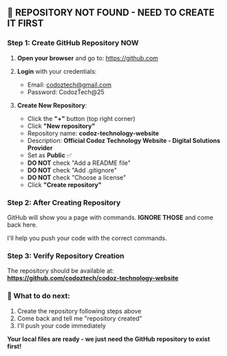## 🚨 REPOSITORY NOT FOUND - NEED TO CREATE IT FIRST

### Step 1: Create GitHub Repository NOW

1. **Open your browser** and go to: https://github.com
2. **Login** with your credentials:
   - Email: codoztech@gmail.com
   - Password: CodozTech@25

3. **Create New Repository**:
   - Click the **"+"** button (top right corner)
   - Click **"New repository"**
   - Repository name: **codoz-technology-website**
   - Description: **Official Codoz Technology Website - Digital Solutions Provider**
   - Set as **Public** ✅
   - **DO NOT** check "Add a README file"
   - **DO NOT** check "Add .gitignore"
   - **DO NOT** check "Choose a license"
   - Click **"Create repository"**

### Step 2: After Creating Repository

GitHub will show you a page with commands. **IGNORE THOSE** and come back here.

I'll help you push your code with the correct commands.

### Step 3: Verify Repository Creation

The repository should be available at:
**https://github.com/codoztech/codoz-technology-website**

### 🔄 What to do next:

1. Create the repository following steps above
2. Come back and tell me "repository created"
3. I'll push your code immediately

**Your local files are ready - we just need the GitHub repository to exist first!**